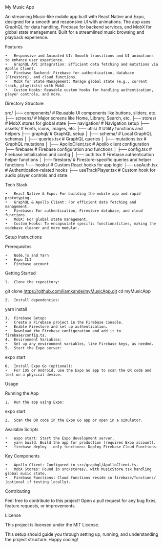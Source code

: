 My Music App

An streaming Music-like mobile app built with React Native and Expo, designed for a smooth and responsive UI with animations. The app uses GraphQL for data handling, Firebase for backend services, and MobX for global state management. Built for a streamlined music browsing and playback experience.

Features

	•	Responsive and Animated UI: Smooth transitions and UI animations to enhance user experience.
	•	GraphQL API Integration: Efficient data fetching and mutations via Apollo Client.
	•	Firebase Backend: Firebase for authentication, database (Firestore), and cloud functions.
	•	MobX for State Management: Manage global state (e.g., current track, playlists) with MobX.
	•	Custom Hooks: Reusable custom hooks for handling authentication, player controls, and more.

Directory Structure

src/
├── components/          # Reusable UI components like buttons, sliders, etc.
├── screens/             # Major screens like Home, Library, Search, etc.
├── stores/              # MobX stores for global state
├── navigation/          # Navigation setup
├── assets/              # Fonts, icons, images, etc.
├── utils/               # Utility functions and helpers
├── graphql/             # GraphQL setup
│   ├── schema/          # Local GraphQL schemas
│   ├── queries.tsx       # GraphQL queries
│   ├── mutations.tsx     # GraphQL mutations
│   ├── ApolloClient.tsx  # Apollo client configuration
├── firebase/            # Firebase configuration and functions
│   ├── config.tsx        # Firebase initialization and config
│   ├── auth.tsx          # Firebase authentication helper functions
│   ├── firestore/       # Firestore-specific queries and helper functions
└── hooks/               # Custom React hooks for app logic
├── useAuth.tsx       # Authentication-related hooks
├── useTrackPlayer.tsx # Custom hook for audio player controls and state

Tech Stack

	•	React Native & Expo: For building the mobile app and rapid prototyping.
	•	GraphQL & Apollo Client: For efficient data fetching and management.
	•	Firebase: For authentication, Firestore database, and cloud functions.
	•	MobX: For global state management.
	•	Custom Hooks: To encapsulate specific functionalities, making the codebase cleaner and more modular.

Setup Instructions

Prerequisites

	•	Node.js and Yarn
	•	Expo CLI
	•	Firebase account

Getting Started

	1.	Clone the repository:

git clone https://github.com/liamkande/myMusicApp.git
cd myMusicApp


	2.	Install dependencies:

yarn install


	3.	Firebase Setup:
	•	Create a Firebase project in the Firebase Console.
	•	Enable Firestore and set up authentication.
	•	Download the Firebase configuration and add it to firebase/config.ts.
	4.	Environment Variables:
	•	Set up any environment variables, like Firebase keys, as needed.
	5.	Start the Expo server:

expo start


	6.	Install Expo Go (optional):
	•	For iOS or Android, use the Expo Go app to scan the QR code and test on a physical device.

Usage

Running the App

	1.	Run the app using Expo:

expo start


	2.	Scan the QR code in the Expo Go app or open in a simulator.

Available Scripts

	•	expo start: Start the Expo development server.
	•	yarn build: Build the app for production (requires Expo account).
	•	firebase deploy --only functions: Deploy Firebase Cloud Functions.

Key Components

	•	Apollo Client: Configured in src/graphql/ApolloClient.ts.
	•	MobX Stores: Found in src/stores/, with MusicStore.tsx handling global music state.
	•	Firebase Functions: Cloud functions reside in firebase/functions/ (optional if testing locally).

Contributing

Feel free to contribute to this project! Open a pull request for any bug fixes, feature requests, or improvements.

License

This project is licensed under the MIT License.

This setup should guide you through setting up, running, and understanding the project structure. Happy coding!